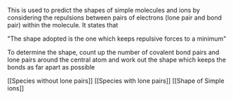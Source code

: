 This is used to predict the shapes of simple molecules and ions by considering the repulsions between pairs of electrons (lone pair and bond pair) within the molecule. It states that

"The shape adopted is the one which keeps repulsive forces to a minimum"

To determine the shape, count up the number of covalent bond pairs and lone pairs around the central atom and work out the shape which keeps the bonds as far apart as possible

[[Species without lone pairs]]
[[Species with lone pairs]]
[[Shape of Simple ions]]